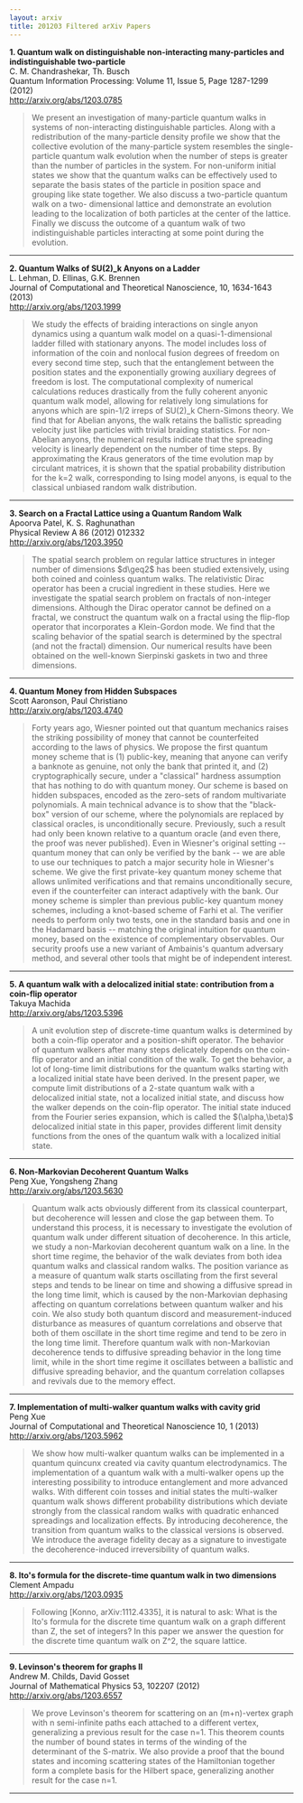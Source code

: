 ```yaml
---
layout: arxiv
title: 201203 Filtered arXiv Papers
---
```


**1.    Quantum walk on distinguishable non-interacting many-particles and indistinguishable two-particle**  
C. M. Chandrashekar, Th. Busch  
Quantum Information Processing: Volume 11, Issue 5, Page 1287-1299 (2012)  
http://arxiv.org/abs/1203.0785  
<blockquote>
<p>
We present an investigation of many-particle quantum walks in systems of non-interacting distinguishable particles. Along with a redistribution of the many-particle density profile we show that the collective evolution of the many-particle system resembles the single-particle quantum walk evolution when the number of steps is greater than the number of particles in the system. For non-uniform initial states we show that the quantum walks can be effectively used to separate the basis states of the particle in position space and grouping like state together. We also discuss a two-particle quantum walk on a two- dimensional lattice and demonstrate an evolution leading to the localization of both particles at the center of the lattice. Finally we discuss the outcome of a quantum walk of two indistinguishable particles interacting at some point during the evolution.
</p>
</blockquote>

------

**2.    Quantum Walks of SU(2)_k Anyons on a Ladder**  
L. Lehman, D. Ellinas, G.K. Brennen  
Journal of Computational and Theoretical Nanoscience, 10, 1634-1643 (2013)  
http://arxiv.org/abs/1203.1999  
<blockquote>
<p>
We study the effects of braiding interactions on single anyon dynamics using a quantum walk model on a quasi-1-dimensional ladder filled with stationary anyons. The model includes loss of information of the coin and nonlocal fusion degrees of freedom on every second time step, such that the entanglement between the position states and the exponentially growing auxiliary degrees of freedom is lost. The computational complexity of numerical calculations reduces drastically from the fully coherent anyonic quantum walk model, allowing for relatively long simulations for anyons which are spin-1/2 irreps of SU(2)_k Chern-Simons theory. We find that for Abelian anyons, the walk retains the ballistic spreading velocity just like particles with trivial braiding statistics. For non-Abelian anyons, the numerical results indicate that the spreading velocity is linearly dependent on the number of time steps. By approximating the Kraus generators of the time evolution map by circulant matrices, it is shown that the spatial probability distribution for the k=2 walk, corresponding to Ising model anyons, is equal to the classical unbiased random walk distribution.
</p>
</blockquote>

------

**3.    Search on a Fractal Lattice using a Quantum Random Walk**  
Apoorva Patel, K. S. Raghunathan  
Physical Review A 86 (2012) 012332  
http://arxiv.org/abs/1203.3950  
<blockquote>
<p>
The spatial search problem on regular lattice structures in integer number of dimensions $d\geq2$ has been studied extensively, using both coined and coinless quantum walks. The relativistic Dirac operator has been a crucial ingredient in these studies. Here we investigate the spatial search problem on fractals of non-integer dimensions. Although the Dirac operator cannot be defined on a fractal, we construct the quantum walk on a fractal using the flip-flop operator that incorporates a Klein-Gordon mode. We find that the scaling behavior of the spatial search is determined by the spectral (and not the fractal) dimension. Our numerical results have been obtained on the well-known Sierpinski gaskets in two and three dimensions.
</p>
</blockquote>

------

**4.    Quantum Money from Hidden Subspaces**  
Scott Aaronson, Paul Christiano  
http://arxiv.org/abs/1203.4740  
<blockquote>
<p>
Forty years ago, Wiesner pointed out that quantum mechanics raises the striking possibility of money that cannot be counterfeited according to the laws of physics. We propose the first quantum money scheme that is (1) public-key, meaning that anyone can verify a banknote as genuine, not only the bank that printed it, and (2) cryptographically secure, under a "classical" hardness assumption that has nothing to do with quantum money. Our scheme is based on hidden subspaces, encoded as the zero-sets of random multivariate polynomials. A main technical advance is to show that the "black-box" version of our scheme, where the polynomials are replaced by classical oracles, is unconditionally secure. Previously, such a result had only been known relative to a quantum oracle (and even there, the proof was never published). Even in Wiesner's original setting -- quantum money that can only be verified by the bank -- we are able to use our techniques to patch a major security hole in Wiesner's scheme. We give the first private-key quantum money scheme that allows unlimited verifications and that remains unconditionally secure, even if the counterfeiter can interact adaptively with the bank. Our money scheme is simpler than previous public-key quantum money schemes, including a knot-based scheme of Farhi et al. The verifier needs to perform only two tests, one in the standard basis and one in the Hadamard basis -- matching the original intuition for quantum money, based on the existence of complementary observables. Our security proofs use a new variant of Ambainis's quantum adversary method, and several other tools that might be of independent interest.
</p>
</blockquote>

------

**5.    A quantum walk with a delocalized initial state: contribution from a coin-flip operator**  
Takuya Machida  
http://arxiv.org/abs/1203.5396  
<blockquote>
<p>
A unit evolution step of discrete-time quantum walks is determined by both a coin-flip operator and a position-shift operator. The behavior of quantum walkers after many steps delicately depends on the coin-flip operator and an initial condition of the walk. To get the behavior, a lot of long-time limit distributions for the quantum walks starting with a localized initial state have been derived. In the present paper, we compute limit distributions of a 2-state quantum walk with a delocalized initial state, not a localized initial state, and discuss how the walker depends on the coin-flip operator. The initial state induced from the Fourier series expansion, which is called the $(\alpha,\beta)$ delocalized initial state in this paper, provides different limit density functions from the ones of the quantum walk with a localized initial state.
</p>
</blockquote>

------

**6.    Non-Markovian Decoherent Quantum Walks**  
Peng Xue, Yongsheng Zhang  
http://arxiv.org/abs/1203.5630  
<blockquote>
<p>
Quantum walk acts obviously different from its classical counterpart, but decoherence will lessen and close the gap between them. To understand this process, it is necessary to investigate the evolution of quantum walk under different situation of decoherence. In this article, we study a non-Markovian decoherent quantum walk on a line. In the short time regime, the behavior of the walk deviates from both idea quantum walks and classical random walks. The position variance as a measure of quantum walk starts oscillating from the first several steps and tends to be linear on time and showing a diffusive spread in the long time limit, which is caused by the non-Markovian dephasing affecting on quantum correlations between quantum walker and his coin. We also study both quantum discord and measurement-induced disturbance as measures of quantum correlations and observe that both of them oscillate in the short time regime and tend to be zero in the long time limit. Therefore quantum walk with non-Markovian decoherence tends to diffusive spreading behavior in the long time limit, while in the short time regime it oscillates between a ballistic and diffusive spreading behavior, and the quantum correlation collapses and revivals due to the memory effect.
</p>
</blockquote>

------

**7.    Implementation of multi-walker quantum walks with cavity grid**  
Peng Xue  
Journal of Computational and Theoretical Nanoscience 10, 1 (2013)  
http://arxiv.org/abs/1203.5962  
<blockquote>
<p>
We show how multi-walker quantum walks can be implemented in a quantum quincunx created via cavity quantum electrodynamics. The implementation of a quantum walk with a multi-walker opens up the interesting possibility to introduce entanglement and more advanced walks. With different coin tosses and initial states the multi-walker quantum walk shows different probability distributions which deviate strongly from the classical random walks with quadratic enhanced spreadings and localization effects. By introducing decoherence, the transition from quantum walks to the classical versions is observed. We introduce the average fidelity decay as a signature to investigate the decoherence-induced irreversibility of quantum walks.
</p>
</blockquote>

------

**8.    Ito's formula for the discrete-time quantum walk in two dimensions**  
Clement Ampadu  
http://arxiv.org/abs/1203.0935  
<blockquote>
<p>
Following [Konno, arXiv:1112.4335], it is natural to ask: What is the Ito's formula for the discrete time quantum walk on a graph different than Z, the set of integers? In this paper we answer the question for the discrete time quantum walk on Z^2, the square lattice.
</p>
</blockquote>

------

**9.    Levinson's theorem for graphs II**  
Andrew M. Childs, David Gosset  
Journal of Mathematical Physics 53, 102207 (2012)  
http://arxiv.org/abs/1203.6557  
<blockquote>
<p>
We prove Levinson's theorem for scattering on an (m+n)-vertex graph with n semi-infinite paths each attached to a different vertex, generalizing a previous result for the case n=1. This theorem counts the number of bound states in terms of the winding of the determinant of the S-matrix. We also provide a proof that the bound states and incoming scattering states of the Hamiltonian together form a complete basis for the Hilbert space, generalizing another result for the case n=1.
</p>
</blockquote>

------

